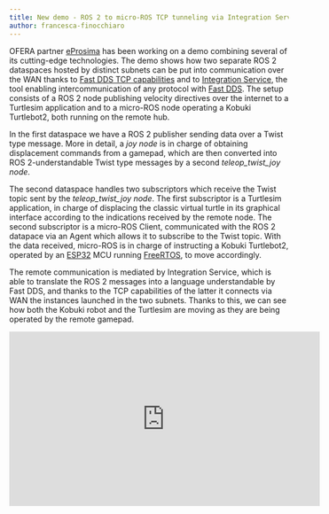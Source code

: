 ```yaml
---
title: New demo - ROS 2 to micro-ROS TCP tunneling via Integration Service
author: francesca-finocchiaro
---
```


OFERA partner [eProsima](https://www.eprosima.com/) has been working on a demo combining several of its cutting-edge technologies. The demo shows how two separate ROS 2 dataspaces hosted by distinct subnets can be put into communication over the WAN thanks to [Fast DDS TCP capabilities](https://fast-dds.docs.eprosima.com/en/latest/fastdds/transport/tcp/tcp.html) and to [Integration Service](https://integration-service.docs.eprosima.com/en/latest/index.htm), the tool enabling intercommunication of any protocol with [Fast DDS](https://fast-dds.docs.eprosima.com/en/latest/index.html). The setup consists of a ROS 2 node publishing velocity directives over the internet to a Turtlesim application and to a micro-ROS node operating a Kobuki Turtlebot2, both running on the remote hub.

In the first dataspace we have a ROS 2 publisher sending data over a Twist type message. More in detail, a *joy node* is in charge of obtaining displacement commands from a gamepad, which are then converted into ROS 2-understandable Twist type messages by a second *teleop_twist_joy node*.

The second dataspace handles two subscriptors which receive the Twist topic sent by the *teleop_twist_joy node*. The first subscriptor is a Turtlesim application, in charge of displacing the classic virtual turtle in its graphical interface according to the indications received by the remote node. The second subscriptor is a micro-ROS Client, communicated with the ROS 2 datapace via an Agent which allows it to subscribe to the Twist topic. With the data received, micro-ROS is in charge of instructing a Kobuki Turtlebot2, operated by an [ESP32](https://www.espressif.com/en/products/socs/esp32) MCU running [FreeRTOS](https://www.freertos.org/index.html), to move accordingly.

The remote communication is mediated by Integration Service, which is able to translate the ROS 2 messages into a language understandable by Fast DDS, and thanks to the TCP capabilities of the latter it connects via WAN the instances launched in the two subnets. Thanks to this, we can see how both the Kobuki robot and the Turtlesim are moving as they are being operated by the remote gamepad.

<iframe width="560" height="315" src="https://www.youtube.com/embed/PX0NUnc4OLo" frameborder="0" allow="accelerometer; autoplay; clipboard-write; encrypted-media; gyroscope; picture-in-picture" allowfullscreen></iframe>

